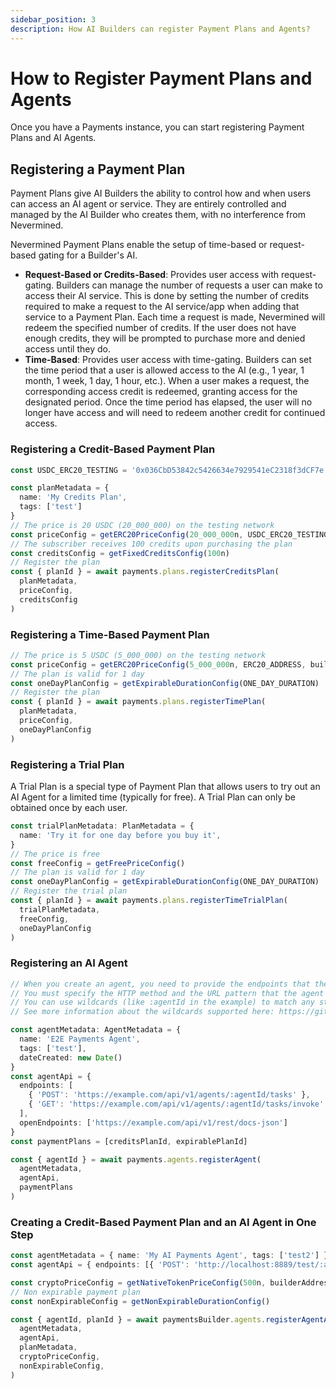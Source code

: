 ```yaml
---
sidebar_position: 3
description: How AI Builders can register Payment Plans and Agents?
---
```


# How to Register Payment Plans and Agents

Once you have a Payments instance, you can start registering Payment Plans and AI Agents.

## Registering a Payment Plan

Payment Plans give AI Builders the ability to control how and when users can access an AI agent or service. They are entirely controlled and managed by the AI Builder who creates them, with no interference from Nevermined.

Nevermined Payment Plans enable the setup of time-based or request-based gating for a Builder's AI.

* **Request-Based or Credits-Based**: Provides user access with request-gating. Builders can manage the number of requests a user can make to access their AI service. This is done by setting the number of credits required to make a request to the AI service/app when adding that service to a Payment Plan. Each time a request is made, Nevermined will redeem the specified number of credits. If the user does not have enough credits, they will be prompted to purchase more and denied access until they do.
* **Time-Based**: Provides user access with time-gating. Builders can set the time period that a user is allowed access to the AI (e.g., 1 year, 1 month, 1 week, 1 day, 1 hour, etc.). When a user makes a request, the corresponding access credit is redeemed, granting access for the designated period. Once the time period has elapsed, the user will no longer have access and will need to redeem another credit for continued access.

### Registering a Credit-Based Payment Plan

```typescript
const USDC_ERC20_TESTING = '0x036CbD53842c5426634e7929541eC2318f3dCF7e' // USDC ERC20 address on the testing network

const planMetadata = {
  name: 'My Credits Plan',
  tags: ['test']
}
// The price is 20 USDC (20_000_000) on the testing network
const priceConfig = getERC20PriceConfig(20_000_000n, USDC_ERC20_TESTING, builderAddress)
// The subscriber receives 100 credits upon purchasing the plan
const creditsConfig = getFixedCreditsConfig(100n)
// Register the plan
const { planId } = await payments.plans.registerCreditsPlan(
  planMetadata, 
  priceConfig, 
  creditsConfig
)
```

### Registering a Time-Based Payment Plan

```typescript
// The price is 5 USDC (5_000_000) on the testing network
const priceConfig = getERC20PriceConfig(5_000_000n, ERC20_ADDRESS, builderAddress)
// The plan is valid for 1 day
const oneDayPlanConfig = getExpirableDurationConfig(ONE_DAY_DURATION)
// Register the plan
const { planId } = await payments.plans.registerTimePlan(
  planMetadata, 
  priceConfig, 
  oneDayPlanConfig
)
```

### Registering a Trial Plan

A Trial Plan is a special type of Payment Plan that allows users to try out an AI Agent for a limited time (typically for free). A Trial Plan can only be obtained once by each user.

```typescript
const trialPlanMetadata: PlanMetadata = {
  name: 'Try it for one day before you buy it',
}
// The price is free
const freeConfig = getFreePriceConfig()
// The plan is valid for 1 day
const oneDayPlanConfig = getExpirableDurationConfig(ONE_DAY_DURATION)
// Register the trial plan
const { planId } = await payments.plans.registerTimeTrialPlan(
  trialPlanMetadata, 
  freeConfig, 
  oneDayPlanConfig
)
```

### Registering an AI Agent

```typescript
// When you create an agent, you need to provide the endpoints that the agent exposes and are protected by the Payment Plan
// You must specify the HTTP method and the URL pattern that the agent exposes
// You can use wildcards (like :agentId in the example) to match any string
// See more information about the wildcards supported here: https://github.com/pillarjs/path-to-regexp

const agentMetadata: AgentMetadata = {
  name: 'E2E Payments Agent',
  tags: ['test'],
  dateCreated: new Date()
}
const agentApi = {
  endpoints: [
    { 'POST': 'https://example.com/api/v1/agents/:agentId/tasks' },
    { 'GET': 'https://example.com/api/v1/agents/:agentId/tasks/invoke' }
  ],
  openEndpoints: ['https://example.com/api/v1/rest/docs-json']
}
const paymentPlans = [creditsPlanId, expirablePlanId]

const { agentId } = await payments.agents.registerAgent(
  agentMetadata, 
  agentApi, 
  paymentPlans
)
```

### Creating a Credit-Based Payment Plan and an AI Agent in One Step

```typescript
const agentMetadata = { name: 'My AI Payments Agent', tags: ['test2'] }
const agentApi = { endpoints: [{ 'POST': 'http://localhost:8889/test/:agentId/tasks' }] }

const cryptoPriceConfig = getNativeTokenPriceConfig(500n, builderAddress)
// Non expirable payment plan
const nonExpirableConfig = getNonExpirableDurationConfig()

const { agentId, planId } = await paymentsBuilder.agents.registerAgentAndPlan(
  agentMetadata,
  agentApi,
  planMetadata,
  cryptoPriceConfig,
  nonExpirableConfig,
)
```
